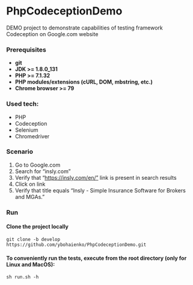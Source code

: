 # PhpCodeceptionDemo
DEMO project to demonstrate capabilities of testing framework Codeception on Google.com website

### Prerequisites
* **git**
* **JDK >= 1.8.0_131**
* **PHP >= 7.1.32**
* **PHP modules/extensions (cURL, DOM, mbstring, etc.)**
* **Chrome browser >= 79**

### Used tech:
* PHP
* Codeception
* Selenium
* Chromedriver 

### Scenario
1. Go to Google.com
2. Search for “insly.com”
3. Verify that “https://insly.com/en/” link is present in search results
4. Click on link
5. Verify that title equals “Insly - Simple Insurance Software for Brokers and MGAs.”

### Run 
#### Clone the project locally
```
git clone -b develop https://github.com/ybohaienko/PhpCodeceptionDemo.git
```
#### To conveniently run the tests, execute from the root directory (only for Linux and MacOS):
```
sh run.sh -h
```